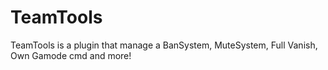 # TeamTools
TeamTools is a plugin that manage a BanSystem, MuteSystem, Full Vanish, Own Gamode cmd and more!
